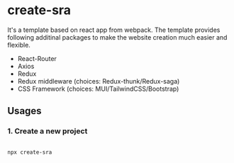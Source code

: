 # create-sra
It's a template based on react app from webpack. The template provides following additinal packages to make the website creation much easier and flexible.
* React-Router
* Axios
* Redux
* Redux middleware (choices: Redux-thunk/Redux-saga)
* CSS Framework (choices: MUI/TailwindCSS/Bootstrap)


## Usages
### 1. Create a new project

```

npx create-sra

```



